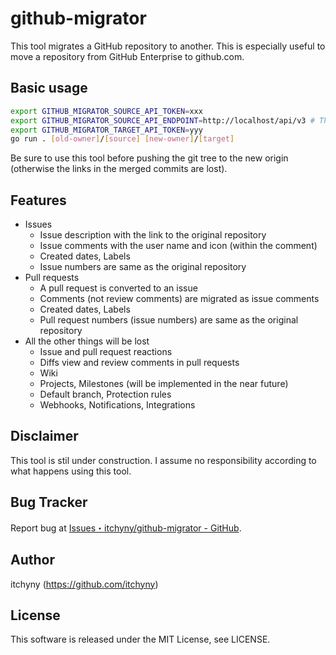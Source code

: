 # github-migrator
This tool migrates a GitHub repository to another.
This is especially useful to move a repository from GitHub Enterprise to github.com.

## Basic usage
```bash
export GITHUB_MIGRATOR_SOURCE_API_TOKEN=xxx
export GITHUB_MIGRATOR_SOURCE_API_ENDPOINT=http://localhost/api/v3 # This might be the endpoint of GitHub Enterprise
export GITHUB_MIGRATOR_TARGET_API_TOKEN=yyy
go run . [old-owner]/[source] [new-owner]/[target]
```
Be sure to use this tool before pushing the git tree to the new origin (otherwise the links in the merged commits are lost).

## Features
- Issues
  - Issue description with the link to the original repository
  - Issue comments with the user name and icon (within the comment)
  - Created dates, Labels
  - Issue numbers are same as the original repository
- Pull requests
  - A pull request is converted to an issue
  - Comments (not review comments) are migrated as issue comments
  - Created dates, Labels
  - Pull request numbers (issue numbers) are same as the original repository
- All the other things will be lost
  - Issue and pull request reactions
  - Diffs view and review comments in pull requests
  - Wiki
  - Projects, Milestones (will be implemented in the near future)
  - Default branch, Protection rules
  - Webhooks, Notifications, Integrations

## Disclaimer
This tool is stil under construction.
I assume no responsibility according to what happens using this tool.

## Bug Tracker
Report bug at [Issues・itchyny/github-migrator - GitHub](https://github.com/itchyny/github-migrator/issues).

## Author
itchyny (https://github.com/itchyny)

## License
This software is released under the MIT License, see LICENSE.
